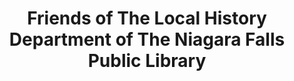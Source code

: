 ---
layout: repo
title: "Friends of The Local History Department of The Niagara Falls Public Library"
id: 21961
permalink: repos/21961/
---